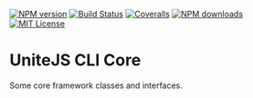 [![NPM version][npm-version-image]][npm-url] [![Build Status][travis-image]][travis-url] [![Coveralls][coveralls-image]][coveralls-url] [![NPM downloads][npm-downloads-image]][npm-url] [![MIT License][license-image]][license-url] 

# UniteJS CLI Core
Some core framework classes and interfaces.

[license-image]: http://img.shields.io/badge/license-MIT-blue.svg?style=flat
[license-url]: LICENSE

[npm-url]: https://npmjs.org/package/unitejs-cli-core
[npm-version-image]: http://img.shields.io/npm/v/unitejs-cli-core.svg?style=flat
[npm-downloads-image]: http://img.shields.io/npm/dm/unitejs-cli-core.svg?style=flat

[travis-url]: http://travis-ci.org/unitejs/cli-core/
[travis-image]: http://img.shields.io/travis/unitejs/cli-core/master.svg?style=flat

[coveralls-url]: https://coveralls.io/github/unitejs/cli-core
[coveralls-image]: https://img.shields.io/coveralls/unitejs/cli-core.svg
